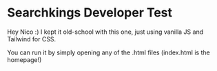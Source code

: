 # Searchkings Developer Test
 
Hey Nico :) I kept it old-school with this one, just using vanilla JS and Tailwind for CSS.

You can run it by simply opening any of the .html files (index.html is the homepage!)

